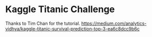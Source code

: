 # Kaggle Titanic Challenge
Thanks to Tim Chan for the tutorial. 
https://medium.com/analytics-vidhya/kaggle-titanic-survival-prediction-top-3-ea6c8dcc9b6c
